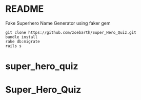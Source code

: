 # README

Fake Superhero Name Generator using faker gem

```
git clone https://github.com/zoebarth/Super_Hero_Quiz.git
bundle install
rake db:migrate
rails s
```

# super_hero_quiz
# Super_Hero_Quiz

